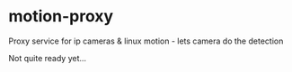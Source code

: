 # motion-proxy
Proxy service for ip cameras &amp; linux motion - lets camera do the detection


Not quite ready yet...

